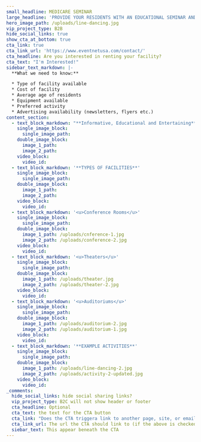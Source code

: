 ```yaml
---
small_headline: MEDICARE SEMINAR
large_headline: 'PROVIDE YOUR RESIDENTS WITH AN EDUCATIONAL SEMINAR AND FUN ACTIVITY!'
hero_image_path: /uploads/line-dancing.jpg
vip_project_type: B2B
hide_social_links: true
show_cta_at_bottom: true
cta_link: true
cta_link_url: 'https://www.eventnetusa.com/contact/'
cta_headline: Are you interested in renting your facility?
cta_text: "I'm Interested!"
sidebar_text_markdown: |-
  **What we need to know:**

  * Type of facility available
  * Cost of facility
  * Average age of residents
  * Equipment available
  * Preferred activity
  * Advertising availability (newsletters, flyers etc.)
content_section:
  - text_block_markdown: "**Informative, Educational and Entertaining**\n\nThis fall between October 15th - December 7th, we would like to provide an educational seminar on **\"Updates In Medicare and What It Means To You\"**.\n\nHost a seminar at your community to educate and engage your residents.\n\nWe will <u>pay</u> to rent conference rooms, auditoriums, and theaters in communities with a high percentage of 55+ residents. The FREE three hour seminar includes:\n\n* 45 minute Update in Medicare presentation followed by\n* Refreshments\n* Door prizes and\n* Entertainment or Activity\n\n**\\*\\*\\*Updates in 2018 Medicare is a consumer education program with no direct selling or purchase required.**"
    single_image_block:
      single_image_path:
    double_image_block:
      image_1_path:
      image_2_path:
    video_block:
      video_id:
  - text_block_markdown: '**TYPES OF FACILITIES**'
    single_image_block:
      single_image_path:
    double_image_block:
      image_1_path:
      image_2_path:
    video_block:
      video_id:
  - text_block_markdown: '<u>Conference Rooms</u>'
    single_image_block:
      single_image_path:
    double_image_block:
      image_1_path: /uploads/cnference-1.jpg
      image_2_path: /uploads/conference-2.jpg
    video_block:
      video_id:
  - text_block_markdown: '<u>Theaters</u>'
    single_image_block:
      single_image_path:
    double_image_block:
      image_1_path: /uploads/theater.jpg
      image_2_path: /uploads/theater-2.jpg
    video_block:
      video_id:
  - text_block_markdown: '<u>Auditoriums</u>'
    single_image_block:
      single_image_path:
    double_image_block:
      image_1_path: /uploads/auditorium-2.jpg
      image_2_path: /uploads/auditorium-1.jpg
    video_block:
      video_id:
  - text_block_markdown: '**EXAMPLE ACTIVITIES**'
    single_image_block:
      single_image_path:
    double_image_block:
      image_1_path: /uploads/line-dancing-2.jpg
      image_2_path: /uploads/activity-2-updated.jpg
    video_block:
      video_id:
_comments:
  hide_social_links: hide social sharing links?
  vip_project_type: B2C will not show header or footer
  cta_headline: Optional
  cta_text: the text for the CTA button
  cta_link: "Does the CTA triggera link to another page, site, or email? (note: use 'mailto:info@eventnetusa.com' format for an email address)"
  cta_link_url: The url the CTA should link to (if the above is checked)
  siebar_text: This appear beneath the CTA
---
```

